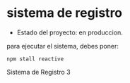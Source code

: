 <h1> sistema de registro</h1>

- Estado del proyecto: en produccion.

para ejecutar el sistema, debes poner:

```npm stall reactive```

Sistema de Registro 3